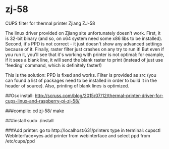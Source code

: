 zj-58
=====

CUPS filter for thermal printer Zjiang ZJ-58

The linux driver provided on Zjiang site unfortunately doesn't work.
First, it is 32-bit binary (and so, on x64 system need some x86 libs to be installed).
Second, it's PPD is not correct - it just doesn't show any advanced settings because of it.
Finally, raster filter just crashes on any try to run it!
But even if you run it, you'll see that it's working with printer is not optimal: for example, if it sees a blank line, it will send the blank raster to print (instead of just use 'feeding' command, which is definitely faster!)

This is the solution:
PPD is fixed and works.
Filter is provided as src (you can found a list of packages need to be installed in order to build it in the header of source).
Also, printing of blank lines is optimized.


##Osx install:
http://scruss.com/blog/2015/07/12/thermal-printer-driver-for-cups-linux-and-raspberry-pi-zj-58/

###compile:
cd zj-58/
make

###install
sudo ./install

###Add printer:
go to http://localhost:631/printers
type in terminal: cupsctl WebInterface=yes
add printer from webinterface and select ppd from
/etc/cups/ppd

